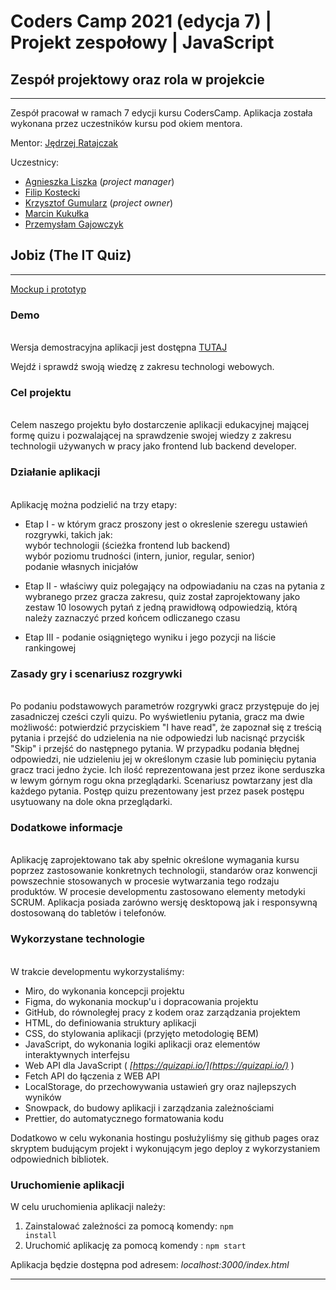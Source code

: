 # Coders Camp 2021 (edycja 7) | Projekt zespołowy | JavaScript

## Zespół projektowy oraz rola w projekcie
---
Zespół pracował w ramach 7 edycji kursu CodersCamp. Aplikacja została   wykonana przez uczestników kursu pod okiem mentora.

Mentor: [Jędrzej Ratajczak](https://github.com/Nilphym)

Uczestnicy:

* [Agnieszka Liszka](https://github.com/AgnieszkaLiszka) (_project manager_)
* [Filip Kostecki](https://github.com/kostnerek)
* [Krzysztof Gumularz](https://github.com/KrisGum) (_project owner_)
* [Marcin Kukułka](https://github.com/MarcinKukulka)
* [Przemysłam Gajowczyk](https://github.com/Przemyslaw-G)
  
## Jobiz (The IT Quiz)  
---
[Mockup i prototyp](https://www.figma.com/file/dANGGckBg5F1XQRahimBSl/JOBIZ1?node-id=0%3A1)


### Demo 
  \
Wersja demostracyjna aplikacji jest dostępna [TUTAJ](https://coderscampcrew.github.io/Jobiz/)

Wejdź i sprawdź swoją wiedzę z zakresu technologi webowych.

### Cel projektu 
  \
Celem naszego projektu było dostarczenie aplikacji edukacyjnej mającej formę quizu i pozwalającej na sprawdzenie swojej wiedzy z zakresu technologii używanych w pracy jako frontend lub backend developer. 

### Działanie aplikacji
  \
Aplikację można podzielić na trzy etapy:

- Etap I - w którym gracz proszony jest o okreslenie szeregu ustawień rozgrywki, takich jak:
  \
 wybór technologii (ścieżka frontend lub backend)
   \
 wybór poziomu trudności (intern, junior, regular, senior)  
 podanie własnych inicjałów

- Etap II - właściwy quiz polegający na odpowiadaniu na czas na pytania z wybranego przez gracza zakresu,
quiz został zaprojektowany jako zestaw 10 losowych pytań z jedną prawidłową odpowiedzią, którą należy zaznaczyć
przed końcem odliczanego czasu
 
- Etap III - podanie osiągniętego wyniku i jego pozycji na liście rankingowej

### Zasady gry i scenariusz rozgrywki
  \
Po podaniu podstawowych parametrów rozgrywki gracz przystępuje do jej zasadniczej cześci czyli quizu.
Po wyświetleniu pytania, gracz ma dwie możliwość: potwierdzić przyciskiem "I have read", że zapoznał się z treścią pytania i przejść do udzielenia na nie odpowiedzi lub nacisnąć przyciśk "Skip" i przejść do następnego pytania. W przypadku podania błędnej odpowiedzi, nie udzieleniu jej w określonym czasie lub pominięciu pytania gracz traci jedno życie. Ich ilość reprezentowana jest przez ikone serduszka w lewym górnym rogu okna przeglądarki. Scenariusz powtarzany jest dla każdego pytania. Postęp quizu prezentowany jest przez pasek postępu usytuowany na dole okna przeglądarki. 


### Dodatkowe informacje
  \
Aplikację zaprojektowano tak aby spełnic określone wymagania kursu poprzez zastosowanie konkretnych technologii, standarów oraz konwencji powszechnie stosowanych w procesie wytwarzania tego rodzaju produktów. W procesie developmentu zastosowano elementy metodyki SCRUM. Aplikacja posiada zarówno wersję desktopową jak i responsywną dostosowaną do tabletów i telefonów.   

### Wykorzystane technologie
  \
W trakcie developmentu wykorzystaliśmy:

* Miro, do wykonania koncepcji projektu 
* Figma, do wykonania mockup'u i dopracowania projektu
* GitHub, do równoległej pracy z kodem oraz zarządzania projektem
* HTML, do definiowania struktury aplikacji
* CSS, do stylowania aplikacji (przyjęto metodologię BEM)
* JavaScript, do wykonania logiki aplikacji oraz elementów interaktywnych interfejsu
* Web API dla JavaScript  ( _[https://quizapi.io/](https://quizapi.io/)_ )
* Fetch API do łączenia z WEB API
* LocalStorage, do przechowywania ustawień gry oraz najlepszych wyników
* Snowpack, do budowy aplikacji i zarządzania zależnościami
* Prettier, do automatycznego formatowania kodu

Dodatkowo w celu wykonania hostingu posłużyliśmy się github pages oraz skryptem budującym projekt i wykonującym jego deploy z wykorzystaniem odpowiednich bibliotek.

### Uruchomienie aplikacji

W celu uruchomienia aplikacji należy:

1. Zainstalować zależności za pomocą komendy: <code>npm install</code>
2. Uruchomić aplikację za pomocą komendy : <code>npm start</code>

Aplikacja będzie dostępna pod adresem: _localhost:3000/index.html_

---
